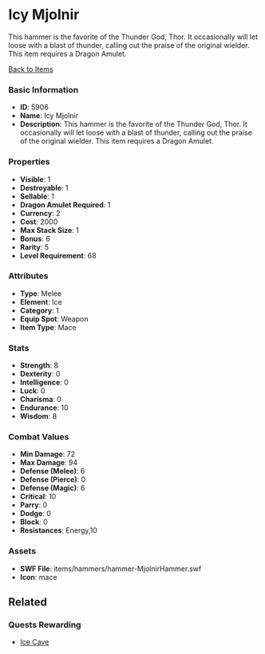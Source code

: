 # Icy Mjolnir

This hammer is the favorite of the Thunder God, Thor.  It occasionally will let loose with a blast of thunder, calling out the praise of the original wielder. This item requires a Dragon Amulet.

[Back to Items](../items.md)

### Basic Information

- **ID**: 5906
- **Name**: Icy Mjolnir
- **Description**: This hammer is the favorite of the Thunder God, Thor.  It occasionally will let loose with a blast of thunder, calling out the praise of the original wielder. This item requires a Dragon Amulet.

### Properties

- **Visible**: 1
- **Destroyable**: 1
- **Sellable**: 1
- **Dragon Amulet Required**: 1
- **Currency**: 2
- **Cost**: 2000
- **Max Stack Size**: 1
- **Bonus**: 6
- **Rarity**: 5
- **Level Requirement**: 68

### Attributes

- **Type**: Melee
- **Element**: Ice
- **Category**: 1
- **Equip Spot**: Weapon
- **Item Type**: Mace

### Stats

- **Strength**: 8
- **Dexterity**: 0
- **Intelligence**: 0
- **Luck**: 0
- **Charisma**: 0
- **Endurance**: 10
- **Wisdom**: 8

### Combat Values

- **Min Damage**: 72
- **Max Damage**: 94
- **Defense (Melee)**: 6
- **Defense (Pierce)**: 0
- **Defense (Magic)**: 6
- **Critical**: 10
- **Parry**: 0
- **Dodge**: 0
- **Block**: 0
- **Resistances**: Energy,10

### Assets

- **SWF File**: items/hammers/hammer-MjolnirHammer.swf
- **Icon**: mace

## Related

### Quests Rewarding

- [Ice Cave](../quests/811-ice-cave.md)

